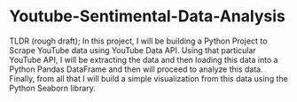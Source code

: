 # Youtube-Sentimental-Data-Analysis

TLDR (rough draft); In this project, I will be building a Python Project to Scrape YouTube data using YouTube Data API. Using that particular YouTube API, I will be extracting the data and then loading this data into a Python Pandas DataFrame and then will proceed to analyze this data. Finally, from all that I will build a simple visualization from this data using the Python Seaborn library.
